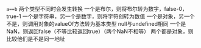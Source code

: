 `a==b`
两个类型不同时会发生转换
一个是布尔，则将布尔转为数字，false-0，true-1
一个是字符串，另一个是数字，则将字符创转为数值
一个是对象，另一个不是，则调用对象的valueOf方法转为基本类型
null与undefined相同
一个是NaN，则返回false（不等比较返回true）（两个NaN不相等）
两个都是对象，则比较他们是不是同一地址


